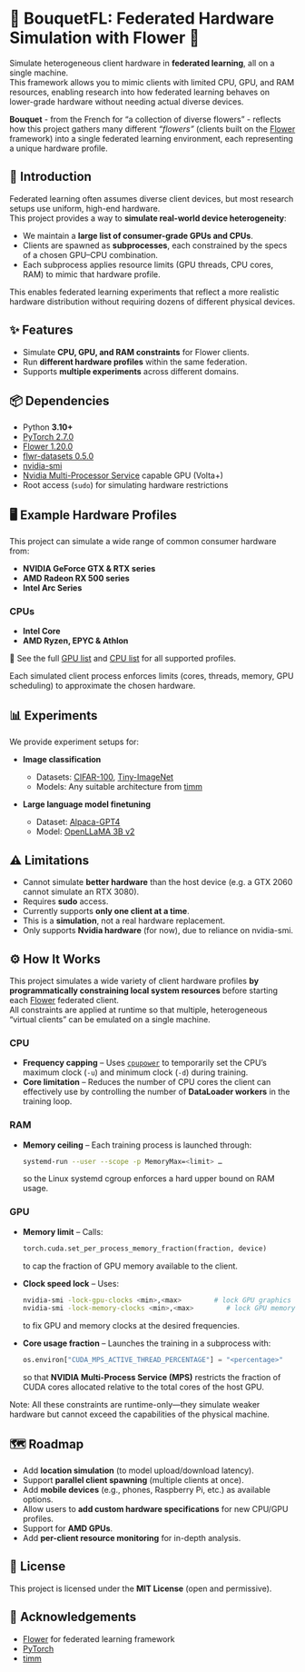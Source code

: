 # 💐 BouquetFL: Federated Hardware Simulation with Flower 💐

Simulate heterogeneous client hardware in **federated learning**, all on a single machine.  
This framework allows you to mimic clients with limited CPU, GPU, and RAM resources, enabling research into how federated learning behaves on lower-grade hardware without needing actual diverse devices.  

**Bouquet** - from the French for “a collection of diverse flowers” - reflects how this project gathers many different *“flowers”* (clients built on the [Flower](https://flower.dev/) framework) into a single federated learning environment, each representing a unique hardware profile.



## 📝 Introduction
Federated learning often assumes diverse client devices, but most research setups use uniform, high-end hardware.  
This project provides a way to **simulate real-world device heterogeneity**:  

- We maintain a **large list of consumer-grade GPUs and CPUs**.  
- Clients are spawned as **subprocesses**, each constrained by the specs of a chosen GPU–CPU combination.  
- Each subprocess applies resource limits (GPU threads, CPU cores, RAM) to mimic that hardware profile.  

This enables federated learning experiments that reflect a more realistic hardware distribution without requiring dozens of different physical devices.  



## ✨ Features
- Simulate **CPU, GPU, and RAM constraints** for Flower clients.  
- Run **different hardware profiles** within the same federation.  
- Supports **multiple experiments** across different domains.


## 📦 Dependencies
- Python **3.10+**  
- [PyTorch 2.7.0](https://pytorch.org/)  
- [Flower 1.20.0](https://flower.dev/)  
- [flwr-datasets 0.5.0](https://flower.dev/docs/datasets.html)
- [nvidia-smi](https://developer.nvidia.com/system-management-interface)
- [Nvidia Multi-Processor Service](https://docs.nvidia.com/deploy/mps/index.html) capable GPU (Volta+)
- Root access (`sudo`) for simulating hardware restrictions  



## 🖥️ Example Hardware Profiles
This project can simulate a wide range of common consumer hardware from:  

- **NVIDIA GeForce GTX & RTX series**
- **AMD Radeon RX 500 series**
- **Intel Arc Series**

### CPUs
- **Intel Core**
- **AMD Ryzen, EPYC & Athlon**

📂 See the full [GPU list](bouquetfl/hardwareconf/gpus.csv) and [CPU list](bouquetfl/hardwareconf/cpus.csv) for all supported profiles.  

Each simulated client process enforces limits (cores, threads, memory, GPU scheduling) to approximate the chosen hardware.  


## 📊 Experiments
We provide experiment setups for:  

- **Image classification**  
  - Datasets: [CIFAR-100](https://www.cs.toronto.edu/~kriz/cifar.html), [Tiny-ImageNet](https://www.kaggle.com/c/tiny-imagenet)  
  - Models: Any suitable architecture from [timm](https://github.com/huggingface/pytorch-image-models)  

- **Large language model finetuning**  
  - Dataset: [Alpaca-GPT4](https://huggingface.co/datasets/vicgalle/alpaca-gpt4)  
  - Model: [OpenLLaMA 3B v2](https://huggingface.co/openlm-research/open_llama_3b_v2)  


## ⚠️ Limitations
- Cannot simulate **better hardware** than the host device (e.g. a GTX 2060 cannot simulate an RTX 3080).  
- Requires **sudo** access.  
- Currently supports **only one client at a time**.  
- This is a **simulation**, not a real hardware replacement.
- Only supports **Nvidia hardware** (for now), due to reliance on nvidia-smi.

## ⚙️ How It Works

This project simulates a wide variety of client hardware profiles **by programmatically constraining local system resources** before starting each [Flower](https://flower.dev/) federated client.  
All constraints are applied at runtime so that multiple, heterogeneous “virtual clients” can be emulated on a single machine.

### CPU
* **Frequency capping** – Uses [`cpupower`](https://linux.die.net/man/1/cpupower) to temporarily set the CPU’s maximum clock (`-u`) and minimum clock (`-d`) during training.  
* **Core limitation** – Reduces the number of CPU cores the client can effectively use by controlling the number of **DataLoader workers** in the training loop.

### RAM
* **Memory ceiling** – Each training process is launched through:
  ```bash
  systemd-run --user --scope -p MemoryMax=<limit> …
  ```
  so the Linux systemd cgroup enforces a hard upper bound on RAM usage.

### GPU

* **Memory limit** – Calls:

  ```python
  torch.cuda.set_per_process_memory_fraction(fraction, device)
  ```
  to cap the fraction of GPU memory available to the client.

* **Clock speed lock** – Uses:
  ```bash
  nvidia-smi -lock-gpu-clocks <min>,<max>        # lock GPU graphics clocks
  nvidia-smi -lock-memory-clocks <min>,<max>        # lock GPU memory clocks
  ```
  to fix GPU and memory clocks at the desired frequencies.

* **Core usage fraction** – Launches the training in a subprocess with:
  ```python
  os.environ["CUDA_MPS_ACTIVE_THREAD_PERCENTAGE"] = "<percentage>"
  ```
  so that **NVIDIA Multi-Process Service (MPS)** restricts the fraction of CUDA cores allocated relative to the total cores of the host GPU.

Note: All these constraints are runtime-only—they simulate weaker hardware but cannot exceed the capabilities of the physical machine.

## 🗺️ Roadmap
- Add **location simulation** (to model upload/download latency).  
- Support **parallel client spawning** (multiple clients at once).
- Add **mobile devices** (e.g., phones, Raspberry Pi, etc.) as available options.
- Allow users to **add custom hardware specifications** for new CPU/GPU profiles.
- Support for **AMD GPUs**.
- Add **per-client resource monitoring** for in-depth analysis.



## 📜 License
This project is licensed under the **MIT License** (open and permissive).  



## 🙏 Acknowledgements
- [Flower](https://flower.dev/) for federated learning framework  
- [PyTorch](https://pytorch.org/)  
- [timm](https://github.com/huggingface/pytorch-image-models)  





















